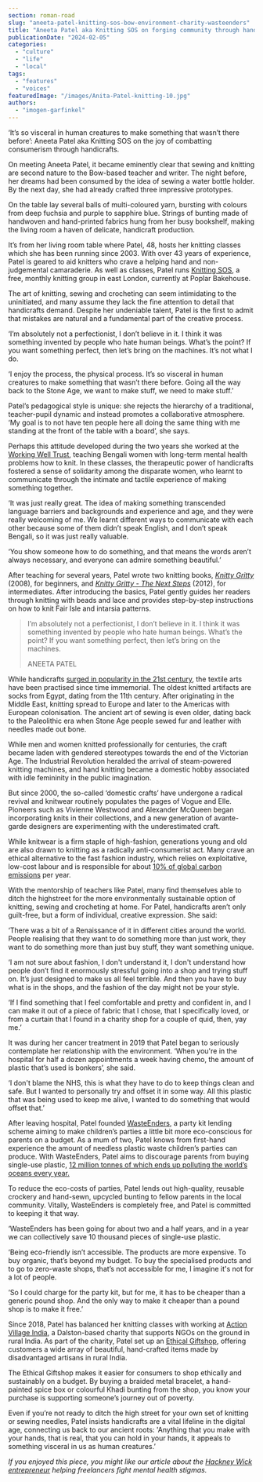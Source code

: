 ```yaml
---
section: roman-road
slug: "aneeta-patel-knitting-sos-bow-environment-charity-wasteenders"
title: "Aneeta Patel aka Knitting SOS on forging community through handicrafts"
publicationDate: "2024-02-05"
categories: 
  - "culture"
  - "life"
  - "local"
tags: 
  - "features"
  - "voices"
featuredImage: "/images/Anita-Patel-knitting-10.jpg"
authors: 
  - "imogen-garfinkel"
---
```


‘It’s so visceral in human creatures to make something that wasn’t there before’: Aneeta Patel aka Knitting SOS on the joy of combatting consumerism through handicrafts. 

On meeting Aneeta Patel, it became eminently clear that sewing and knitting are second nature to the Bow-based teacher and writer. The night before, her dreams had been consumed by the idea of sewing a water bottle holder. By the next day, she had already crafted three impressive prototypes.

On the table lay several balls of multi-coloured yarn, bursting with colours from deep fuchsia and purple to sapphire blue. Strings of bunting made of handwoven and hand-printed fabrics hung from her busy bookshelf, making the living room a haven of delicate, handicraft production. 

It’s from her living room table where Patel, 48, hosts her knitting classes which she has been running since 2003. With over 43 years of experience, Patel is geared to aid knitters who crave a helping hand and non-judgemental camaraderie. As well as classes, Patel runs [Knitting SOS](https://www.knittingsos.co.uk/), a free, monthly knitting group in east London, currently at Poplar Bakehouse.

The art of knitting, sewing and crocheting can seem intimidating to the uninitiated, and many assume they lack the fine attention to detail that handicrafts demand. Despite her undeniable talent, Patel is the first to admit that mistakes are natural and a fundamental part of the creative process.

‘I’m absolutely not a perfectionist, I don’t believe in it. I think it was something invented by people who hate human beings. What’s the point? If you want something perfect, then let’s bring on the machines. It’s not what I do.

‘I enjoy the process, the physical process. It’s so visceral in human creatures to make something that wasn’t there before. Going all the way back to the Stone Age, we want to make stuff, we need to make stuff.’

Patel’s pedagogical style is unique: she rejects the hierarchy of a traditional, teacher-pupil dynamic and instead promotes a collaborative atmosphere. ‘My goal is to not have ten people here all doing the same thing with me standing at the front of the table with a board’, she says.

Perhaps this attitude developed during the two years she worked at the [Working Well Trust](https://workingwelltrust.org/), teaching Bengali women with long-term mental health problems how to knit. In these classes, the therapeutic power of handicrafts fostered a sense of solidarity among the disparate women, who learnt to communicate through the intimate and tactile experience of making something together.

‘It was just really great. The idea of making something transcended language barriers and backgrounds and experience and age, and they were really welcoming of me. We learnt different ways to communicate with each other because some of them didn’t speak English, and I don’t speak Bengali, so it was just really valuable.

‘You show someone how to do something, and that means the words aren’t always necessary, and everyone can admire something beautiful.’

After teaching for several years, Patel wrote two knitting books, _[Knitty Gritty](https://www.knittingsos.co.uk/knitty-gritty-book)_ (2008), for beginners, and _[Knitty Gritty - The Next Steps](https://www.knittingsos.co.uk/knitty-gritty-next-steps-book)_ (2012), for intermediates. After introducing the basics, Patel gently guides her readers through knitting with beads and lace and provides step-by-step instructions on how to knit Fair Isle and intarsia patterns.

> I’m absolutely not a perfectionist, I don’t believe in it. I think it was something invented by people who hate human beings. What’s the point? If you want something perfect, then let’s bring on the machines.
> 
> ANEETA PATEL

While handicrafts [surged in popularity in the 21st century](https://www.bbc.com/culture/article/20200630-how-knitting-became-cool), the textile arts have been practised since time immemorial. The oldest knitted artifacts are socks from Egypt, dating from the 11th century. After originating in the Middle East, knitting spread to Europe and later to the Americas with European colonisation. The ancient art of sewing is even older, dating back to the Paleolithic era when Stone Age people sewed fur and leather with needles made out bone.

While men and women knitted professionally for centuries, the craft became laden with gendered stereotypes towards the end of the Victorian Age. The Industrial Revolution heralded the arrival of steam-powered knitting machines, and hand knitting became a domestic hobby associated with idle femininity in the public imagination.

But since 2000, the so-called ‘domestic crafts’ have undergone a radical revival and knitwear routinely populates the pages of Vogue and Elle. Pioneers such as Vivienne Westwood and Alexander McQueen began incorporating knits in their collections, and a new generation of avante-garde designers are experimenting with the underestimated craft.

While knitwear is a firm staple of high-fashion, generations young and old are also drawn to knitting as a radically anti-consumerist act. Many crave an ethical alternative to the fast fashion industry, which relies on exploitative, low-cost labour and is responsible for about [10% of global carbon emissions](https://www.biologicaldiversity.org/programs/population_and_sustainability/sustainability/fast_fashion#:~:text=Waste%20occurs%20at%20every%20stage,of%20global%20carbon%20dioxide%20emissions.) per year.

With the mentorship of teachers like Patel, many find themselves able to ditch the highstreet for the more environmentally sustainable option of knitting, sewing and crocheting at home. For Patel, handicrafts aren’t only guilt-free, but a form of individual, creative expression. She said:

‘There was a bit of a Renaissance of it in different cities around the world. People realising that they want to do something more than just work, they want to do something more than just buy stuff, they want something unique.

‘I am not sure about fashion, I don't understand it, I don't understand how people don’t find it enormously stressful going into a shop and trying stuff on. It’s just designed to make us all feel terrible. And then you have to buy what is in the shops, and the fashion of the day might not be your style.

‘If I find something that I feel comfortable and pretty and confident in, and I can make it out of a piece of fabric that I chose, that I specifically loved, or from a curtain that I found in a charity shop for a couple of quid, then, yay me.’

It was during her cancer treatment in 2019 that Patel began to seriously contemplate her relationship with the environment. ‘When you're in the hospital for half a dozen appointments a week having chemo, the amount of plastic that’s used is bonkers’, she said.

‘I don't blame the NHS, this is what they have to do to keep things clean and safe. But I wanted to personally try and offset it in some way. All this plastic that was being used to keep me alive, I wanted to do something that would offset that.’

After leaving hospital, Patel founded [WasteEnders](https://wasteenders.wixsite.com/wasteenders/home-1), a party kit lending scheme aiming to make children’s parties a little bit more eco-conscious for parents on a budget. As a mum of two, Patel knows from first-hand experience the amount of needless plastic waste children’s parties can produce. With WasteEnders, Patel aims to discourage parents from buying single-use plastic, [12 million tonnes of which ends up polluting the world’s oceans every year.](https://www.sas.org.uk/plastic-pollution/plastic-pollution-facts-figures/#:~:text=12%20million%20tonnes%20of%20plastic%20finds%20its%20way%20into%20the,of%20plastic%2C%20weighing%20269%2C000%20tons.)

To reduce the eco-costs of parties, Patel lends out high-quality, reusable crockery and hand-sewn, upcycled bunting to fellow parents in the local community. Vitally, WasteEnders is completely free, and Patel is committed to keeping it that way.

‘WasteEnders has been going for about two and a half years, and in a year we can collectively save 10 thousand pieces of single-use plastic.

‘Being eco-friendly isn’t accessible. The products are more expensive. To buy organic, that’s beyond my budget. To buy the specialised products and to go to zero-waste shops, that’s not accessible for me, I imagine it's not for a lot of people.

‘So I could charge for the party kit, but for me, it has to be cheaper than a generic pound shop. And the only way to make it cheaper than a pound shop is to make it free.’

Since 2018, Patel has balanced her knitting classes with working at [Action Village India](https://actionvillageindia.org.uk/), a Dalston-based charity that supports NGOs on the ground in rural India. As part of the charity, Patel set up an [Ethical Giftshop](https://actionvillageindia.org.uk/shop/), offering customers a wide array of beautiful, hand-crafted items made by disadvantaged artisans in rural India.

The Ethical Giftshop makes it easier for consumers to shop ethically and sustainably on a budget. By buying a braided metal bracelet, a hand-painted spice box or colourful Khadi bunting from the shop, you know your purchase is supporting someone’s journey out of poverty.

Even if you’re not ready to ditch the high street for your own set of knitting or sewing needles, Patel insists handicrafts are a vital lifeline in the digital age, connecting us back to our ancient roots: 'Anything that you make with your hands, that is real, that you can hold in your hands, it appeals to something visceral in us as human creatures.’

_If you enjoyed this piece, you might like our article about the_ [_Hackney Wick entrepreneur_](https://romanroadlondon.com/sara-karpanen-women-of-the-wick-hackney-freelance-mental-health/) _helping freelancers fight mental health stigmas._ 


